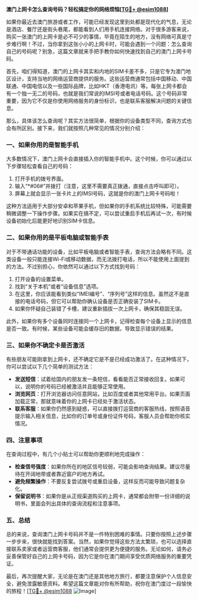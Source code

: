 **澳门上网卡怎么查询号码？轻松搞定你的网络烦恼[[TG💪+ @esim1088](https://t.me/s/esim1088)]**

如果你最近去澳门旅游或者工作，可能已经发现这里到处都是现代化的气息，无论是酒店、餐厅还是街头巷尾，都能看到人们用手机连接网络。对于很多游客来说，购买一张澳门的上网卡是必不可少的事情，毕竟在陌生的地方，没有网络可真是寸步难行啊！不过，当你拿到这张小小的上网卡时，可能会遇到一个问题：怎么查询自己的号码呢？别急，这篇文章就来手把手教你如何快速找到自己的澳门上网卡号码。

首先，咱们得知道，澳门的上网卡其实和内地的SIM卡差不多，只是它专为澳门地区设计，支持当地的网络运营商提供的服务。这些运营商通常包括中国移动、中国联通、中国电信以及一些国际品牌，比如HKT（香港电讯）等。每张上网卡都会有一个独一无二的号码，也就是我们常说的IMSI号或者电话号码。这个号码非常重要，因为它不仅是你使用网络服务的身份标识，也是联系客服解决问题的关键信息。

那么，具体该怎么查询呢？其实方法很简单，根据你的设备类型不同，查询方式也会有所区别。接下来，我们就按照几种常见的情况分别介绍：

### **一、如果你用的是智能手机**
大多数情况下，澳门上网卡会直接插入你的智能手机中。这个时候，你可以通过以下步骤轻松查看自己的号码：

1. 打开手机的拨号界面。
2. 输入“*#06#”并拨打（注意，这里不需要真正拨通，直接点击呼叫即可）。
3. 屏幕上就会显示一张卡片上的IMSI号码，这就是你的澳门上网卡号码啦！

这种方法适用于大部分安卓和苹果手机，但如果你的手机系统比较特殊，可能需要稍微调整一下操作步骤。如果实在搞不定，可以尝试重启手机后再试一次，有时候设备初始化后能更好地识别SIM卡信息。

### **二、如果你用的是平板电脑或智能手表**
对于不带通话功能的设备，比如平板电脑或者智能手表，查询方法会略有不同。这类设备一般只能连接Wi-Fi或移动数据，而无法拨打电话，所以不能使用上面提到的方法。不过别担心，你依然可以通过以下方式找到号码：

1. 打开设备的设置菜单。
2. 找到“关于本机”或者“设备信息”选项。
3. 在这里，你应该能看到类似“IMEI编号”、“序列号”这样的信息。虽然这不是直接的电话号码，但它可以帮助你确认设备是否正确安装了SIM卡。
4. 如果你怀疑自己装错了卡槽，建议重新插拔一次上网卡，确保其稳固无误。

此外，如果你有多个设备同时连接同一个上网卡，记得检查每个设备上显示的信息是否一致。有时候，某些设备可能会缓存旧的数据，导致显示错误的结果。

### **三、如果你不确定卡是否激活**
有些朋友可能刚拿到上网卡，还不确定它是不是已经成功激活了。在这种情况下，你可以尝试以下几个简单的测试方法：

- **发送短信**：试着给国内的朋友发一条短信，看看能否正常接收回复。如果可以，说明你的号码已经被激活并且能够正常使用。
- **浏览网页**：打开浏览器访问任意网站，比如百度或者其他常用平台。如果页面加载正常，那就意味着你的上网卡已经处于激活状态。
- **联系客服**：如果你仍然感到疑惑，可以直接拨打运营商的客服热线，按照语音提示输入相关信息，比如你的订单号或身份证件号码，客服人员会帮助你核实情况。

### **四、注意事项**
在查询过程中，有几个小贴士可以帮助你更顺利地完成操作：

- **检查信号强度**：如果你所在的地区信号较弱，可能会影响查询结果。建议尽量待在开阔地带或者靠近窗户的地方再试。
- **避免频繁操作**：不要反复尝试拨号或重启设备，这样反而可能导致问题复杂化。
- **保留说明书**：如果你是从正规渠道购买的上网卡，通常都会附带一份详细的说明书，里面会列出具体的查询流程和注意事项。

### **五、总结**
总的来说，查询澳门上网卡号码并不是一件特别困难的事情。只要你按照上述步骤一步步来，很快就能找到答案。当然，如果你觉得这些方法太繁琐，也可以选择直接联系卖家或者运营商客服，他们通常会提供更为便捷的服务。无论如何，请务必妥善保管好自己的上网卡号码，因为它是你在澳门期间享受优质网络服务的重要凭证。

最后，再次提醒大家，无论是在澳门还是其他地方旅行，都要注意保护个人信息安全，避免泄露敏感资料。希望这篇文章能对你有所帮助，祝你在澳门度过一段愉快的旅程！[[TG💪+ @esim1088](https://t.me/s/esim1088) ![Image](https://i.postimg.cc/4NQfJmqS/Snipaste-2025-05-13-00-14-12.png)]